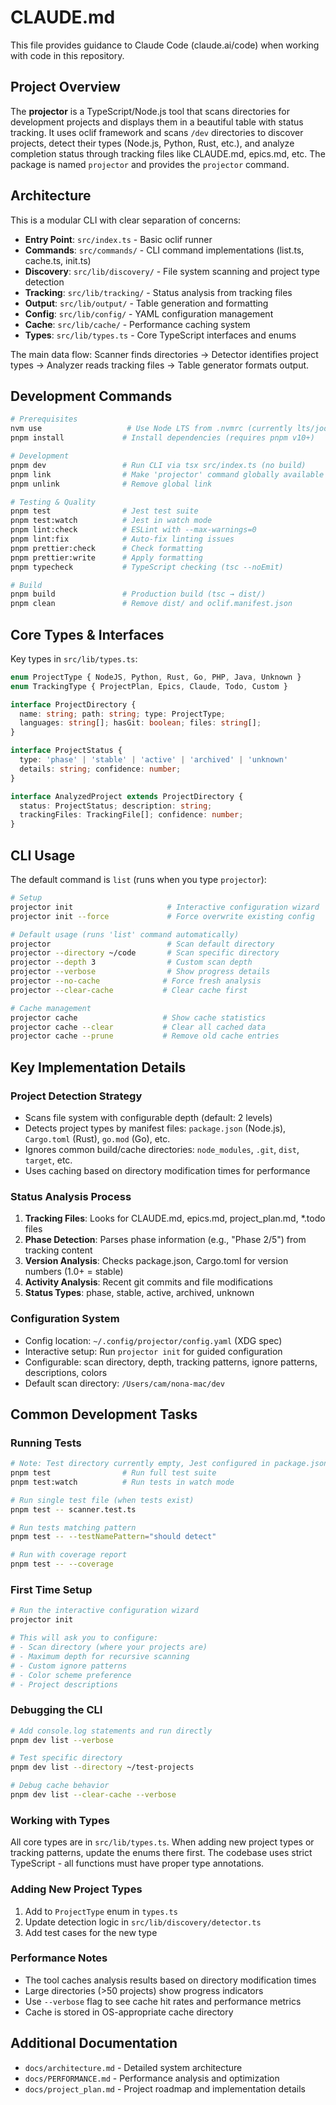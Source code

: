# CLAUDE.md

This file provides guidance to Claude Code (claude.ai/code) when working with code in this repository.

## Project Overview

The **projector** is a TypeScript/Node.js tool that scans directories for development projects and displays them in a beautiful table with status tracking. It uses oclif framework and scans `/dev` directories to discover projects, detect their types (Node.js, Python, Rust, etc.), and analyze completion status through tracking files like CLAUDE.md, epics.md, etc. The package is named `projector` and provides the `projector` command.

## Architecture

This is a modular CLI with clear separation of concerns:

- **Entry Point**: `src/index.ts` - Basic oclif runner
- **Commands**: `src/commands/` - CLI command implementations (list.ts, cache.ts, init.ts)
- **Discovery**: `src/lib/discovery/` - File system scanning and project type detection
- **Tracking**: `src/lib/tracking/` - Status analysis from tracking files
- **Output**: `src/lib/output/` - Table generation and formatting
- **Config**: `src/lib/config/` - YAML configuration management
- **Cache**: `src/lib/cache/` - Performance caching system
- **Types**: `src/lib/types.ts` - Core TypeScript interfaces and enums

The main data flow: Scanner finds directories → Detector identifies project types → Analyzer reads tracking files → Table generator formats output.

## Development Commands

```bash
# Prerequisites
nvm use                   # Use Node LTS from .nvmrc (currently lts/jod - Node 20+)
pnpm install             # Install dependencies (requires pnpm v10+)

# Development
pnpm dev                 # Run CLI via tsx src/index.ts (no build)
pnpm link                # Make 'projector' command globally available
pnpm unlink              # Remove global link

# Testing & Quality
pnpm test                # Jest test suite
pnpm test:watch          # Jest in watch mode
pnpm lint:check          # ESLint with --max-warnings=0
pnpm lint:fix            # Auto-fix linting issues
pnpm prettier:check      # Check formatting
pnpm prettier:write      # Apply formatting
pnpm typecheck           # TypeScript checking (tsc --noEmit)

# Build
pnpm build               # Production build (tsc → dist/)
pnpm clean               # Remove dist/ and oclif.manifest.json
```

## Core Types & Interfaces

Key types in `src/lib/types.ts`:

```typescript
enum ProjectType { NodeJS, Python, Rust, Go, PHP, Java, Unknown }
enum TrackingType { ProjectPlan, Epics, Claude, Todo, Custom }

interface ProjectDirectory {
  name: string; path: string; type: ProjectType;
  languages: string[]; hasGit: boolean; files: string[];
}

interface ProjectStatus {
  type: 'phase' | 'stable' | 'active' | 'archived' | 'unknown'
  details: string; confidence: number;
}

interface AnalyzedProject extends ProjectDirectory {
  status: ProjectStatus; description: string;
  trackingFiles: TrackingFile[]; confidence: number;
}
```

## CLI Usage

The default command is `list` (runs when you type `projector`):

```bash
# Setup
projector init                     # Interactive configuration wizard
projector init --force             # Force overwrite existing config

# Default usage (runs 'list' command automatically)
projector                          # Scan default directory
projector --directory ~/code       # Scan specific directory  
projector --depth 3                # Custom scan depth
projector --verbose                # Show progress details
projector --no-cache              # Force fresh analysis
projector --clear-cache           # Clear cache first

# Cache management
projector cache                   # Show cache statistics
projector cache --clear           # Clear all cached data
projector cache --prune           # Remove old cache entries
```

## Key Implementation Details

### Project Detection Strategy
- Scans file system with configurable depth (default: 2 levels)
- Detects project types by manifest files: `package.json` (Node.js), `Cargo.toml` (Rust), `go.mod` (Go), etc.
- Ignores common build/cache directories: `node_modules`, `.git`, `dist`, `target`, etc.
- Uses caching based on directory modification times for performance

### Status Analysis Process
1. **Tracking Files**: Looks for CLAUDE.md, epics.md, project_plan.md, *.todo files
2. **Phase Detection**: Parses phase information (e.g., "Phase 2/5") from tracking content
3. **Version Analysis**: Checks package.json, Cargo.toml for version numbers (1.0+ = stable)
4. **Activity Analysis**: Recent git commits and file modifications
5. **Status Types**: phase, stable, active, archived, unknown

### Configuration System
- Config location: `~/.config/projector/config.yaml` (XDG spec)
- Interactive setup: Run `projector init` for guided configuration
- Configurable: scan directory, depth, tracking patterns, ignore patterns, descriptions, colors
- Default scan directory: `/Users/cam/nona-mac/dev`

## Common Development Tasks

### Running Tests
```bash
# Note: Test directory currently empty, Jest configured in package.json
pnpm test                # Run full test suite
pnpm test:watch          # Run tests in watch mode

# Run single test file (when tests exist)
pnpm test -- scanner.test.ts

# Run tests matching pattern  
pnpm test -- --testNamePattern="should detect"

# Run with coverage report
pnpm test -- --coverage
```

### First Time Setup
```bash
# Run the interactive configuration wizard
projector init

# This will ask you to configure:
# - Scan directory (where your projects are)
# - Maximum depth for recursive scanning
# - Custom ignore patterns
# - Color scheme preference
# - Project descriptions
```

### Debugging the CLI
```bash
# Add console.log statements and run directly
pnpm dev list --verbose

# Test specific directory
pnpm dev list --directory ~/test-projects

# Debug cache behavior
pnpm dev list --clear-cache --verbose
```

### Working with Types
All core types are in `src/lib/types.ts`. When adding new project types or tracking patterns, update the enums there first. The codebase uses strict TypeScript - all functions must have proper type annotations.

### Adding New Project Types
1. Add to `ProjectType` enum in `types.ts`
2. Update detection logic in `src/lib/discovery/detector.ts`  
3. Add test cases for the new type

### Performance Notes
- The tool caches analysis results based on directory modification times
- Large directories (>50 projects) show progress indicators
- Use `--verbose` flag to see cache hit rates and performance metrics
- Cache is stored in OS-appropriate cache directory

## Additional Documentation
- `docs/architecture.md` - Detailed system architecture
- `docs/PERFORMANCE.md` - Performance analysis and optimization
- `docs/project_plan.md` - Project roadmap and implementation details

